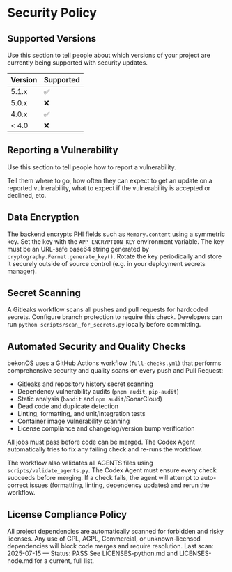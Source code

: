 # Security Policy

## Supported Versions

Use this section to tell people about which versions of your project are
currently being supported with security updates.

| Version | Supported          |
| ------- | ------------------ |
| 5.1.x   | :white_check_mark: |
| 5.0.x   | :x:                |
| 4.0.x   | :white_check_mark: |
| < 4.0   | :x:                |

## Reporting a Vulnerability

Use this section to tell people how to report a vulnerability.

Tell them where to go, how often they can expect to get an update on a
reported vulnerability, what to expect if the vulnerability is accepted or
declined, etc.

## Data Encryption

The backend encrypts PHI fields such as `Memory.content` using a symmetric key.
Set the key with the `APP_ENCRYPTION_KEY` environment variable. The key must be
an URL-safe base64 string generated by `cryptography.Fernet.generate_key()`.
Rotate the key periodically and store it securely outside of source control
(e.g. in your deployment secrets manager).

## Secret Scanning

A Gitleaks workflow scans all pushes and pull requests for hardcoded secrets. Configure branch protection to require this check. Developers can run `python scripts/scan_for_secrets.py` locally before committing.

## Automated Security and Quality Checks

bekonOS uses a GitHub Actions workflow (`full-checks.yml`) that performs
comprehensive security and quality scans on every push and Pull Request:

- Gitleaks and repository history secret scanning
- Dependency vulnerability audits (`pnpm audit`, `pip-audit`)
- Static analysis (`bandit` and `npm audit`/SonarCloud)
- Dead code and duplicate detection
- Linting, formatting, and unit/integration tests
- Container image vulnerability scanning
- License compliance and changelog/version bump verification

All jobs must pass before code can be merged. The Codex Agent automatically
tries to fix any failing check and re-runs the workflow.

The workflow also validates all AGENTS files using `scripts/validate_agents.py`.
The Codex Agent must ensure every check succeeds before merging. If a check
fails, the agent will attempt to auto-correct issues (formatting, linting,
dependency updates) and rerun the workflow.

## License Compliance Policy

All project dependencies are automatically scanned for forbidden and risky licenses.
Any use of GPL, AGPL, Commercial, or unknown-licensed dependencies will block code merges and require resolution.
Last scan: 2025-07-15 — Status: PASS
See LICENSES-python.md and LICENSES-node.md for a current, full list.
